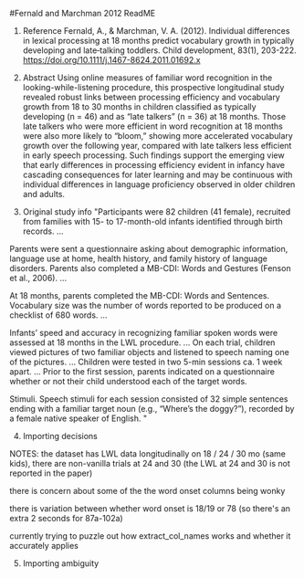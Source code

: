#Fernald and Marchman 2012 ReadME

1. Reference
Fernald, A., & Marchman, V. A. (2012). Individual differences in lexical processing at 18 months predict vocabulary growth in typically developing and late‐talking toddlers. Child development, 83(1), 203-222.  https://doi.org/10.1111/j.1467-8624.2011.01692.x

2. Abstract
Using online measures of familiar word recognition in the looking-while-listening procedure, this prospective longitudinal study revealed robust links between processing efficiency and vocabulary growth from 18 to 30 months in children classified as typically developing (n = 46) and as “late talkers” (n = 36) at 18 months. Those late talkers who were more efficient in word recognition at 18 months were also more likely to “bloom,” showing more accelerated vocabulary growth over the following year, compared with late talkers less efficient in early speech processing. Such findings support the emerging view that early differences in processing efficiency evident in infancy have cascading consequences for later learning and may be continuous with individual differences in language proficiency observed in older children and adults.

3. Original study info
"Participants were 82 children (41 female), recruited from families with 15- to 17-month-old infants identified through birth records. ...

Parents were sent a questionnaire asking about demographic information, language use at home, health history, and family history of language disorders. Parents also completed a MB-CDI: Words and Gestures (Fenson et al., 2006). ...

At 18 months, parents completed the MB-CDI: Words and Sentences. Vocabulary size was the number of words reported to be produced on a checklist of 680 words. ...

Infants’ speed and accuracy in recognizing familiar spoken words were assessed at 18 months in the LWL procedure. ... On each trial, children viewed pictures of two familiar objects and listened to speech naming one of the pictures. ... Children were tested in two 5-min sessions ca. 1 week apart. ... Prior to the first session, parents indicated on a questionnaire whether or not their child understood each of the target words.

Stimuli. Speech stimuli for each session consisted of 32 simple sentences ending with a familiar target noun (e.g., “Where’s the doggy?”), recorded by a female native speaker of English. 
"

4. Importing decisions

NOTES: 
the dataset has LWL data longitudinally on 18 / 24 / 30 mo (same kids), there are non-vanilla trials at 24 and 30 (the LWL at 24 and 30 is not reported in the paper)

there is concern about some of the the word onset columns being wonky 

there is variation between whether word onset is 18/19 or 78 (so there's an extra 2 seconds for 87a-102a)

currently trying to puzzle out how extract_col_names works and whether it accurately applies

5. Importing ambiguity
